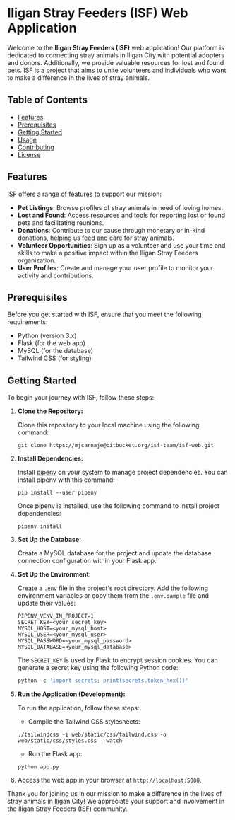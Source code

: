 # Iligan Stray Feeders (ISF) Web Application

Welcome to the **Iligan Stray Feeders (ISF)** web application! Our platform is dedicated to connecting stray animals in Iligan City with potential adopters and donors. Additionally, we provide valuable resources for lost and found pets. ISF is a project that aims to unite volunteers and individuals who want to make a difference in the lives of stray animals.

## Table of Contents

- [Features](#features)
- [Prerequisites](#prerequisites)
- [Getting Started](#getting-started)
- [Usage](#usage)
- [Contributing](#contributing)
- [License](#license)

## Features

ISF offers a range of features to support our mission:

- **Pet Listings**: Browse profiles of stray animals in need of loving homes.
- **Lost and Found**: Access resources and tools for reporting lost or found pets and facilitating reunions.
- **Donations**: Contribute to our cause through monetary or in-kind donations, helping us feed and care for stray animals.
- **Volunteer Opportunities**: Sign up as a volunteer and use your time and skills to make a positive impact within the Iligan Stray Feeders organization.
- **User Profiles**: Create and manage your user profile to monitor your activity and contributions.

## Prerequisites

Before you get started with ISF, ensure that you meet the following requirements:

- Python (version 3.x)
- Flask (for the web app)
- MySQL (for the database)
- Tailwind CSS (for styling)

## Getting Started

To begin your journey with ISF, follow these steps:

1. **Clone the Repository:**

	Clone this repository to your local machine using the following command:
	```shell
   	git clone https://mjcarnaje@bitbucket.org/isf-team/isf-web.git
   	```

2. **Install Dependencies:**

	Install [pipenv](https://pipenv.pypa.io/en/latest/) on your system to manage project dependencies. You can install pipenv with this command:

   	```shell
   	pip install --user pipenv
   	```

   	Once pipenv is installed, use the following command to install project dependencies:

   	```shell
   	pipenv install
   	```

3. **Set Up the Database:**

	Create a MySQL database for the project and update the database connection configuration within your Flask app.

4. **Set Up the Environment:**
	
	Create a `.env` file in the project's root directory. Add the following environment variables or copy them from the `.env.sample` file and update their values:
	
	```
   	PIPENV_VENV_IN_PROJECT=1
   	SECRET_KEY=<your_secret_key>
   	MYSQL_HOST=<your_mysql_host>
   	MYSQL_USER=<your_mysql_user>
   	MYSQL_PASSWORD=<your_mysql_password>
   	MYSQL_DATABASE=<your_mysql_database>
   	```
		
	The `SECRET_KEY` is used by Flask to encrypt session cookies. You can generate a secret key using the following Python code:

   	```python
   	python -c 'import secrets; print(secrets.token_hex())'
   	```

5. **Run the Application (Development):**
	
	To run the application, follow these steps:
	
	- Compile the Tailwind CSS stylesheets:

   	```shell
   	./tailwindcss -i web/static/css/tailwind.css -o web/static/css/styles.css --watch
   	```

   - Run the Flask app:

   	```shell
   	python app.py
   	```

6. Access the web app in your browser at `http://localhost:5000`.

Thank you for joining us in our mission to make a difference in the lives of stray animals in Iligan City! We appreciate your support and involvement in the Iligan Stray Feeders (ISF) community.
